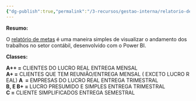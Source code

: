 ```yaml
---
{"dg-publish":true,"permalink":"/3-recursos/gestao-interna/relatorio-de-metas/","dgPassFrontmatter":true,"created":"2025-06-16T13:22:16.392-03:00","updated":"2025-10-15T22:10:21.487-03:00"}
---
```


**Resumo:**

O [relatório de metas](https://app.powerbi.com/view?r=eyJrIjoiM2U4MGQzOWEtOGQ4Ny00ZjE4LWIxMzEtMTI0ODMxOGViNDliIiwidCI6IjBiNzU0YTA5LTA1NjgtNDhmZC1hMTAwLTg2MjFhMGJiZDdhYiJ9) é uma maneira simples de visualizar o andamento dos trabalhos no setor contábil, desenvolvido com o  Power BI.


**Classes:**

**A++ =** CLIENTES DO LUCRO REAL ENTREGA MENSAL
**A+ =** CLIENTES QUE TEM REUNIÃO/ENTREGA MENSAL ( EXCETO LUCRO REAL)
**A  =** EMPRESAS DO LUCRO REAL ENTREGA TRIMESTRAL
**B, E B+ =** LUCRO PRESUMIDO E SIMPLES ENTREGA TRIMESTRAL
**C =** CLIENTE SIMPLIFICADOS ENTREGA SEMESTRAL
